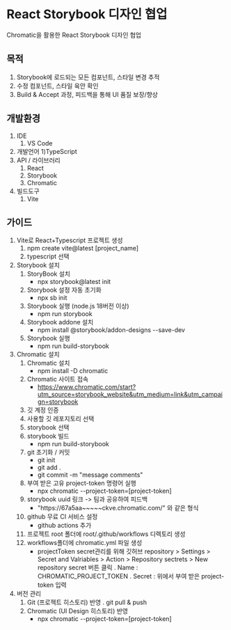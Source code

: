 # React Storybook 디자인 협업
Chromatic을 활용한 React Storybook 디자인 협업
## 목적
1. Storybook에 로드되는 모든 컴포넌트, 스타일 변경 추적
2. 수정 컴포넌트, 스타일 육안 확인
3. Build & Accept 과정, 피드백을 통해 UI 품질 보장/향상
## 개발환경
1. IDE
	1) VS Code
3. 개발언어
	1)TypeScript
3. API / 라이브러리
	1) React
	2) Storybook
	3) Chromatic
4. 빌드도구
	1) Vite
## 가이드
1. Vite로 React+Typescript 프로젝트 생성
	1) npm create vite@latest [project_name]
	2) typescript 선택
2. Storybook 설치
	1) StoryBook 설치
		- npx storybook@latest init 
	2) Storybook 설정 자동 초기화
		- npx sb init
	3) Storybook 실행 (node.js 18버전 이상)
		- npm run storybook
	4) Storybook addone 설치
		- npm install @storybook/addon-designs --save-dev
	5) Storybook 실행
		- npm run build-storybook
3. Chromatic 설치
	1) Chromatic 설치 
		- npm install -D chromatic
	2) Chromatic 사이트 접속
		- https://www.chromatic.com/start?utm_source=storybook_website&utm_medium=link&utm_campaign=storybook
	3) 깃 계정 인증
	4) 사용할 깃 레포지토리 선택
	5) storybook 선택
	6) storybook 빌드
		- npm run build-storybook
	7) git 초기화 / 커밋
		- git init
		- git add .
		- git commit -m "message comments"
	8) 부여 받은 고유 project-token 명령어 실행
		- npx chromatic --project-token=[project-token]
	9) storybook uuid 링크 -> 팀과 공유하여 피드백
		- "https://67a5aa~~~~~ckve.chromatic.com/" 와 같은 형식
	10) github 무료 CI 서비스 설정
		- github actions 추가
	11) 프로젝트 root 폴더에 root/.github/workflows 디렉토리 생성
	12) workflows폴더에 chromatic.yml 파일 생성
		- projectToken secret관리를 위해 깃허브 repository > Settings > Secret and Valriables > Action > Repository sectrets > New repository secret 버튼 클릭
			. Name : CHROMATIC_PROJECT_TOKEN
			. Secret : 위에서 부여 받은 project-token 입력
4. 버전 관리
	1) Git (프로젝트 히스토리) 반영
		. git pull & push
	2) Chromatic (UI Design 히스토리) 반영
		- npx chromatic --project-token=[project-token]
